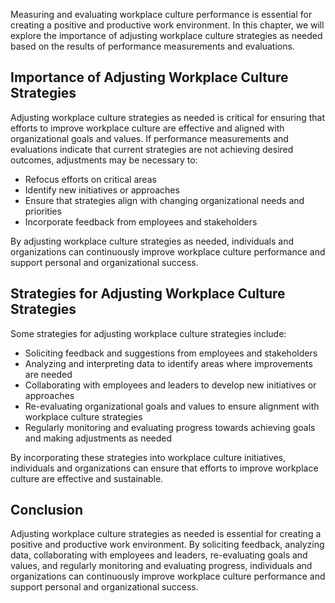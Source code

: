 
Measuring and evaluating workplace culture performance is essential for creating a positive and productive work environment. In this chapter, we will explore the importance of adjusting workplace culture strategies as needed based on the results of performance measurements and evaluations.

Importance of Adjusting Workplace Culture Strategies
----------------------------------------------------

Adjusting workplace culture strategies as needed is critical for ensuring that efforts to improve workplace culture are effective and aligned with organizational goals and values. If performance measurements and evaluations indicate that current strategies are not achieving desired outcomes, adjustments may be necessary to:

* Refocus efforts on critical areas
* Identify new initiatives or approaches
* Ensure that strategies align with changing organizational needs and priorities
* Incorporate feedback from employees and stakeholders

By adjusting workplace culture strategies as needed, individuals and organizations can continuously improve workplace culture performance and support personal and organizational success.

Strategies for Adjusting Workplace Culture Strategies
-----------------------------------------------------

Some strategies for adjusting workplace culture strategies include:

* Soliciting feedback and suggestions from employees and stakeholders
* Analyzing and interpreting data to identify areas where improvements are needed
* Collaborating with employees and leaders to develop new initiatives or approaches
* Re-evaluating organizational goals and values to ensure alignment with workplace culture strategies
* Regularly monitoring and evaluating progress towards achieving goals and making adjustments as needed

By incorporating these strategies into workplace culture initiatives, individuals and organizations can ensure that efforts to improve workplace culture are effective and sustainable.

Conclusion
----------

Adjusting workplace culture strategies as needed is essential for creating a positive and productive work environment. By soliciting feedback, analyzing data, collaborating with employees and leaders, re-evaluating goals and values, and regularly monitoring and evaluating progress, individuals and organizations can continuously improve workplace culture performance and support personal and organizational success.
